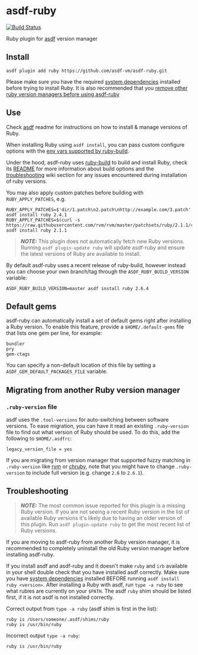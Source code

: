 # asdf-ruby

[![Build Status](https://github.com/malept/asdf-ruby/actions/workflows/ci.yml/badge.svg?branch=binary)](https://github.com/malept/asdf-ruby/actions/workflows/ci.yml?query=branch%3Abinary)

Ruby plugin for [asdf](https://github.com/asdf-vm/asdf) version manager

## Install

```
asdf plugin add ruby https://github.com/asdf-vm/asdf-ruby.git
```

Please make sure you have the required [system dependencies](https://github.com/rbenv/ruby-build/wiki#suggested-build-environment) installed before trying to install Ruby. It is also recommended that you [remove other ruby version managers before using asdf-ruby](#troubleshooting)

## Use

Check [asdf](https://github.com/asdf-vm/asdf) readme for instructions on how to install & manage versions of Ruby.

When installing Ruby using `asdf install`, you can pass custom configure options with the [env vars supported by ruby-build](https://github.com/rbenv/ruby-build#custom-build-configuration).

Under the hood, asdf-ruby uses [ruby-build](https://github.com/rbenv/ruby-build) to build and install Ruby, check its [README](https://github.com/rbenv/ruby-build/blob/master/README.md) for more information about build options and the [troubleshooting](https://github.com/rbenv/ruby-build/wiki#troubleshooting) wiki section for any issues encountered during installation of ruby versions.

You may also apply custom patches before building with `RUBY_APPLY_PATCHES`, e.g.

```
RUBY_APPLY_PATCHES=$'dir/1.patch\n2.patch\nhttp://example.com/3.patch' asdf install ruby 2.4.1
RUBY_APPLY_PATCHES=$(curl -s https://raw.githubusercontent.com/rvm/rvm/master/patchsets/ruby/2.1.1/railsexpress) asdf install ruby 2.1.1
```

> **_NOTE:_**  This plugin does not automatically fetch new Ruby versions. Running `asdf plugin-update ruby` will update asdf-ruby and ensure the latest versions of Ruby are available to install.

By default asdf-ruby uses a recent release of ruby-build, however instead you can choose your own branch/tag through the `ASDF_RUBY_BUILD_VERSION` variable:

```
ASDF_RUBY_BUILD_VERSION=master asdf install ruby 2.6.4
```

## Default gems

asdf-ruby can automatically install a set of default gems right after
installing a Ruby version. To enable this feature, provide a
`$HOME/.default-gems` file that lists one gem per line, for example:

```
bundler
pry
gem-ctags
```

You can specify a non-default location of this file by setting a `ASDF_GEM_DEFAULT_PACKAGES_FILE` variable.

## Migrating from another Ruby version manager

### `.ruby-version` file

asdf uses the `.tool-versions` for auto-switching between software versions.
To ease migration, you can have it read an existing `.ruby-version` file to
find out what version of Ruby should be used. To do this, add the following to
`$HOME/.asdfrc`:

    legacy_version_file = yes

If you are migrating from version manager that supported fuzzy matching in `.ruby-version`
like [rvm](https://github.com/rvm/rvm) or [chruby](https://github.com/postmodern/chruby),
note that you might have to change `.ruby-version` to include full version (e.g. change `2.6` to `2.6.1`).

## Troubleshooting

> **_NOTE:_**  The most common issue reported for this plugin is a missing Ruby version. If you are not seeing a recent Ruby version in the list of available Ruby versions it's likely due to having an older version of this plugin. Run `asdf plugin-update ruby` to get the most recent list of Ruby versions.

If you are moving to asdf-ruby from another Ruby version manager, it is recommended to completely uninstall the old Ruby version manager before installing asdf-ruby.

If you install asdf and asdf-ruby and it doesn't make `ruby` and `irb` available in your shell double check that you have installed asdf correctly. Make sure you have [system dependencies](https://github.com/rbenv/ruby-build/wiki#suggested-build-environment) installed BEFORE running `asdf install ruby <version>`. After installing a Ruby with asdf, run `type -a ruby` to see what rubies are currently on your `$PATH`. The asdf `ruby` shim should be listed first, if it is not asdf is not installed correctly.

Correct output from `type -a ruby` (asdf shim is first in the list):

```
ruby is /Users/someone/.asdf/shims/ruby
ruby is /usr/bin/ruby
```

Incorrect output `type -a ruby`:

```
ruby is /usr/bin/ruby
```
